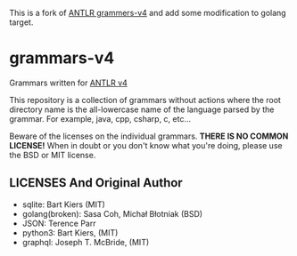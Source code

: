 This is a fork of [ANTLR grammers-v4](https://github.com/antlr/grammars-v4) and add some modification to golang target.

# grammars-v4

Grammars written for [ANTLR v4](https://github.com/antlr/antlr4)

This repository is a collection of grammars without actions where the
root directory name is the all-lowercase name of the language parsed
by the grammar. For example, java, cpp, csharp, c, etc...

Beware of the licenses on the individual grammars. **THERE IS NO COMMON
LICENSE!** When in doubt or you don't know what you're doing, please use
the BSD or MIT license.


## LICENSES And Original Author

- sqlite: Bart Kiers (MIT)
- golang(broken): Sasa Coh, Michał Błotniak (BSD)
- JSON: Terence Parr
- python3: Bart Kiers, (MIT)
- graphql: Joseph T. McBride, (MIT)
